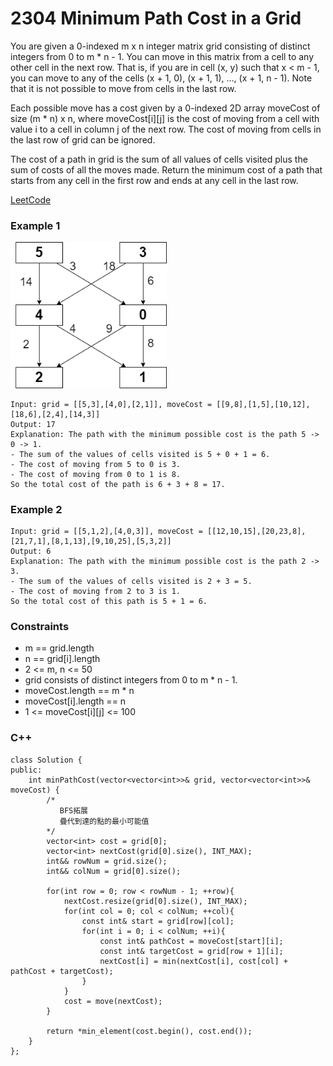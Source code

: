 # 2304 Minimum Path Cost in a Grid

You are given a 0-indexed m x n integer matrix grid consisting of distinct integers from 0 to m * n - 1. You can move in this matrix from a cell to any other cell in the next row. That is, if you are in cell (x, y) such that x < m - 1, you can move to any of the cells (x + 1, 0), (x + 1, 1), ..., (x + 1, n - 1). Note that it is not possible to move from cells in the last row.

Each possible move has a cost given by a 0-indexed 2D array moveCost of size (m * n) x n, where moveCost[i][j] is the cost of moving from a cell with value i to a cell in column j of the next row. The cost of moving from cells in the last row of grid can be ignored.

The cost of a path in grid is the sum of all values of cells visited plus the sum of costs of all the moves made. Return the minimum cost of a path that starts from any cell in the first row and ends at any cell in the last row.


[LeetCode](https://leetcode.cn/problems/minimum-path-cost-in-a-grid/)

### Example 1

<img src="img/2304.png" width = "250"/>

```
Input: grid = [[5,3],[4,0],[2,1]], moveCost = [[9,8],[1,5],[10,12],[18,6],[2,4],[14,3]]
Output: 17
Explanation: The path with the minimum possible cost is the path 5 -> 0 -> 1.
- The sum of the values of cells visited is 5 + 0 + 1 = 6.
- The cost of moving from 5 to 0 is 3.
- The cost of moving from 0 to 1 is 8.
So the total cost of the path is 6 + 3 + 8 = 17.
```

### Example 2

```
Input: grid = [[5,1,2],[4,0,3]], moveCost = [[12,10,15],[20,23,8],[21,7,1],[8,1,13],[9,10,25],[5,3,2]]
Output: 6
Explanation: The path with the minimum possible cost is the path 2 -> 3.
- The sum of the values of cells visited is 2 + 3 = 5.
- The cost of moving from 2 to 3 is 1.
So the total cost of this path is 5 + 1 = 6.
```

### Constraints

* m == grid.length
* n == grid[i].length
* 2 <= m, n <= 50
* grid consists of distinct integers from 0 to m * n - 1.
* moveCost.length == m * n
* moveCost[i].length == n
* 1 <= moveCost[i][j] <= 100

### C++ 

```
class Solution {
public:
    int minPathCost(vector<vector<int>>& grid, vector<vector<int>>& moveCost) {
        /*
           BFS拓展
           疊代到達的點的最小可能值
        */
        vector<int> cost = grid[0];
        vector<int> nextCost(grid[0].size(), INT_MAX);
        int&& rowNum = grid.size();
        int&& colNum = grid[0].size();

        for(int row = 0; row < rowNum - 1; ++row){
            nextCost.resize(grid[0].size(), INT_MAX);
            for(int col = 0; col < colNum; ++col){
                const int& start = grid[row][col];
                for(int i = 0; i < colNum; ++i){
                    const int& pathCost = moveCost[start][i];
                    const int& targetCost = grid[row + 1][i];
                    nextCost[i] = min(nextCost[i], cost[col] + pathCost + targetCost); 
                }
            }
            cost = move(nextCost);
        }
        
        return *min_element(cost.begin(), cost.end());
    }
};
```